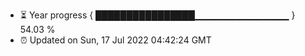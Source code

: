 - ⏳ Year progress { ████████████████▁▁▁▁▁▁▁▁▁▁▁▁▁▁ } 54.03 %
- ⏰ Updated on Sun, 17 Jul 2022 04:42:24 GMT

